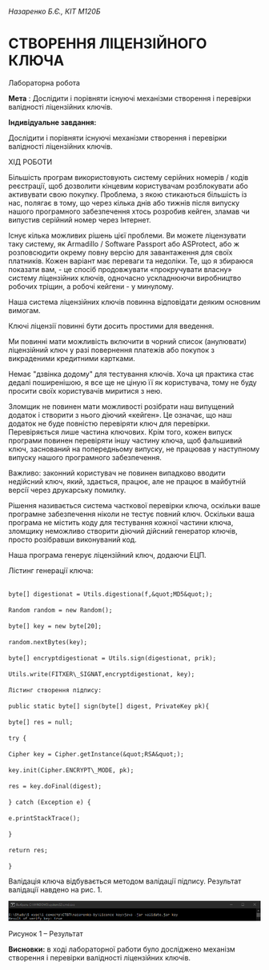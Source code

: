 ###### Назаренко Б.Є., КІТ М120Б

# СТВОРЕННЯ ЛІЦЕНЗІЙНОГО КЛЮЧА

Лабораторна робота

**Мета** : Дослідити і порівняти існуючі механізми створення і перевірки валідності ліцензійних ключів.

**Індивідуальне завдання:**

Дослідити і порівняти існуючі механізми створення і перевірки валідності ліцензійних ключів.

ХІД РОБОТИ

Більшість програм використовують систему серійних номерів / кодів реєстрації, щоб дозволити кінцевим користувачам розблокувати або активувати свою покупку. Проблема, з якою стикаються більшість із нас, полягає в тому, що через кілька днів або тижнів після випуску нашого програмного забезпечення хтось розробив кейген, зламав чи випустив серійний номер через Інтернет.

Існує кілька можливих рішень цієї проблеми. Ви можете ліцензувати таку систему, як Armadillo / Software Passport або ASProtect, або ж розповсюдити окрему повну версію для завантаження для своїх платників. Кожен варіант має переваги та недоліки. Те, що я збираюся показати вам, - це спосіб продовжувати «прокручувати власну» систему ліцензійних ключів, одночасно ускладнюючи виробництво робочих тріщин, а робочі кейгени - у минулому.

Наша система ліцензійних ключів повинна відповідати деяким основним вимогам.

Ключі ліцензії повинні бути досить простими для введення.

Ми повинні мати можливість включити в чорний список (анулювати) ліцензійний ключ у разі повернення платежів або покупок з викраденими кредитними картками.

Немає &quot;дзвінка додому&quot; для тестування ключів. Хоча ця практика стає дедалі поширенішою, я все ще не ціную її як користувача, тому не буду просити своїх користувачів миритися з нею.

Зломщик не повинен мати можливості розібрати наш випущений додаток і створити з нього діючий «кейген». Це означає, що наш додаток не буде повністю перевіряти ключ для перевірки. Перевіряється лише частина ключових. Крім того, кожен випуск програми повинен перевіряти іншу частину ключа, щоб фальшивий ключ, заснований на попередньому випуску, не працював у наступному випуску нашого програмного забезпечення.

Важливо: законний користувач не повинен випадково вводити недійсний ключ, який, здається, працює, але не працює в майбутній версії через друкарську помилку.

Рішення називається система часткової перевірки ключа, оскільки ваше програмне забезпечення ніколи не тестує повний ключ. Оскільки ваша програма не містить коду для тестування кожної частини ключа, зломщику неможливо створити діючий дійсний генератор ключів, просто розібравши виконуваний код.

Наша програма генерує ліцензійний ключ, додаючи ЕЦП.

Лістинг генерації ключа:
```

byte[] digestionat = Utils.digestiona(f,&quot;MD5&quot;);

Random random = new Random();

byte[] key = new byte[20];

random.nextBytes(key);

byte[] encryptdigestionat = Utils.sign(digestionat, prik);

Utils.write(FITXER\_SIGNAT,encryptdigestionat, key);

Лістинг створення підпису:

public static byte[] sign(byte[] digest, PrivateKey pk){

byte[] res = null;

try {

Cipher key = Cipher.getInstance(&quot;RSA&quot;);

key.init(Cipher.ENCRYPT\_MODE, pk);

res = key.doFinal(digest);

} catch (Exception e) {

e.printStackTrace();

}

return res;

}
```

Валідація ключа відбувається методом валідації підпису. Результат валідації навдено на рис. 1.

![](img.png)

Рисунок 1 – Результат

**Висновки:** в ході лабораторної работи було досліджено механізм створення і перевірки валідності ліцензійних ключів.
